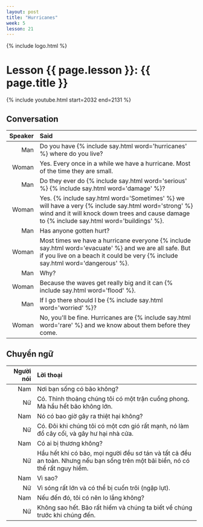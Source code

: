 ```yaml
---
layout: post
title: "Hurricanes"
week: 5
lesson: 21
---
```


{% include logo.html %}

# Lesson {{ page.lesson }}: {{ page.title }}

{% include youtube.html start=2032 end=2131 %}

## Conversation

Speaker | Said
---: | :---
Man | Do you have {% include say.html word='hurricanes' %} where do you live?
Woman | Yes. Every once in a while we have a hurricane. Most of the time they are small.
Man | Do they ever do {% include say.html word='serious' %} {% include say.html word='damage' %}?
Woman | Yes. {% include say.html word='Sometimes' %} we will have a very {% include say.html word='strong' %} wind and it will knock down trees and cause damage to {% include say.html word='buildings' %}.
Man | Has anyone gotten hurt?
Woman | Most times we have a hurricane everyone {% include say.html word='evacuate' %} and we are all safe. But if you live on a beach it could be very {% include say.html word='dangerous' %}.
Man | Why?
Woman | Because the waves get really big and it can {% include say.html word='flood' %}.
Man | If I go there should I be {% include say.html word='worried' %}?
Woman | No, you'll be fine. Hurricanes are {% include say.html word='rare' %} and we know about them before they come.

## Chuyển ngữ

Người nói | Lời thoại
---: | :---
Nam | Nơi bạn sống có bão không?
Nữ | Có. Thỉnh thoảng chúng tôi có một trận cuồng phong. Mà hầu hết bão không lớn.
Nam | Nó có bao giờ gây ra thiệt hại không?
Nữ | Có. Đôi khi chúng tôi có một cơn gió rất mạnh, nó làm đổ cây cối, và gây hư hại nhà cửa.
Nam | Có ai bị thương không?
Nữ | Hầu hết khi có bão, mọi người đều sơ tán và tất cả đều an toàn. Nhưng nếu bạn sống trên một bãi biển, nó có thể rất nguy hiểm.
Nam | Vì sao?
Nữ | Vì sóng rất lớn và có thể bị cuốn trôi (ngập lụt).
Nam | Nếu đến đó, tôi có nên lo lắng không?
Nữ | Không sao hết. Bão rất hiếm và chúng ta biết về chúng trước khi chúng đến.
